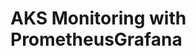 # AKS Monitoring with PrometheusGrafana                                                                                                                                                                                                                                                                                                                                                                                                                                                                                                         
